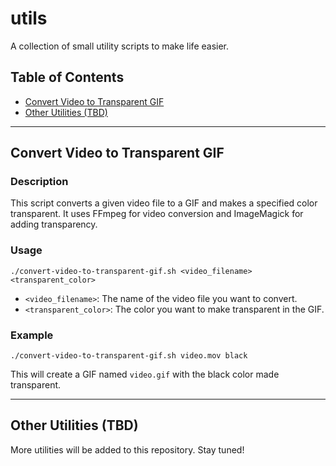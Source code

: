 # utils

A collection of small utility scripts to make life easier.

## Table of Contents

- [Convert Video to Transparent GIF](#convert-video-to-transparent-gif)
- [Other Utilities (TBD)](#other-utilities-tbd)

---

## Convert Video to Transparent GIF

### Description

This script converts a given video file to a GIF and makes a specified color transparent. It uses FFmpeg for video conversion and ImageMagick for adding transparency.

### Usage

```
./convert-video-to-transparent-gif.sh <video_filename> <transparent_color>
```

- `<video_filename>`: The name of the video file you want to convert.
- `<transparent_color>`: The color you want to make transparent in the GIF.

### Example

```
./convert-video-to-transparent-gif.sh video.mov black
```

This will create a GIF named `video.gif` with the black color made transparent.

---

## Other Utilities (TBD)

More utilities will be added to this repository. Stay tuned!
